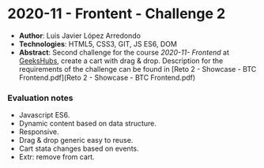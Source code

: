 #  2020-11 - Frontent - Challenge 2

 - **Author**: Luis Javier López Arredondo
 - **Technologies**:  HTML5, CSS3, GIT, JS ES6, DOM
 - **Abstract**: Second challenge for the course *2020-11- Frontend* at [GeeksHubs](https://geekshubs.com/), create a cart with drag & drop. Description for the requirements of the challenge can be found in [Reto 2 - Showcase - BTC Frontend.pdf](Reto 2 - Showcase - BTC Frontend.pdf)

### Evaluation notes
  - Javascript ES6.
  - Dynamic content based on data structure.
  - Responsive.
  - Drag & drop generic easy to reuse.
  - Cart stata changes based on events.
  - Extr: remove from cart.